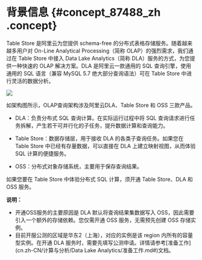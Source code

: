 # 背景信息 {#concept_87488_zh .concept}

Table Store 是阿里云为您提供 schema-free 的分布式表格存储服务。随着越来越多用户对 On-Line Analytical Processing（简称 OLAP）的强烈需求，我们通过在 Table Store 中接入 Data Lake Analytics（简称 DLA）服务的方式，为您提供一种快速的 OLAP 解决方案。DLA 是阿里云一款通用的 SQL 查询引擎，使用通用的 SQL 语言（兼容 MySQL 5.7 绝大部分查询语法）可在 Table Store 中进行灵活的数据分析。

![](http://static-aliyun-doc.oss-cn-hangzhou.aliyuncs.com/assets/img/20333/153803561612008_zh-CN.png)

如架构图所示，OLAP查询架构涉及阿里云DLA、Table Store 和 OSS 三款产品。

-   DLA：负责分布式 SQL 查询计算。在实际运行过程中将 SQL 查询请求进行任务拆解，产生若干可并行化的子任务，提升数据计算和查询能力。

-   Table Store：数据存储层，用于接收 DLA 的各类子查询任务。如果您在 Table Store 中已经有存量数据，可以直接在 DLA 上建立映射视图，从而体验 SQL 计算的便捷服务。

-   OSS：分布式对象存储系统，主要用于保存查询结果。


如果您要在 Table Store 中体验分布式 SQL 计算，须开通 Table Store、DLA 和 OSS 服务。

**说明：** 

-   开通OSS服务的主要原因是 DLA 默认将查询结果集数据写入 OSS，因此需要引入一个额外的存储依赖。您仅需开通 OSS 服务，无需预先创建 OSS 存储实例。
-   目前开服公测的区域是华东2（上海），对应的实例是该 region 内所有的容量型实例。在开通 DLA 服务时，需要先填写公测申请。详情请参考[准备工作](cn.zh-CN/计算与分析/Data Lake Analytics/准备工作.md#)文档。

